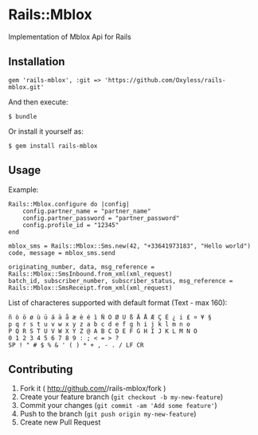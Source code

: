 # Rails::Mblox

Implementation of Mblox Api for Rails

## Installation

    gem 'rails-mblox', :git => 'https://github.com/Oxyless/rails-mblox.git'

And then execute:

    $ bundle

Or install it yourself as:

    $ gem install rails-mblox

## Usage

Example:

    Rails::Mblox.configure do |config|
        config.partner_name = "partner_name"
        config.partner_password = "partner_password"
        config.profile_id = "12345"
    end

    mblox_sms = Rails::Mblox::Sms.new(42, "+33641973183", "Hello world")
    code, message = mblox_sms.send

    originating_number, data, msg_reference = Rails::Mblox::SmsInbound.from_xml(xml_request)
    batch_id, subscriber_number, subscriber_status, msg_reference = Rails::Mblox::SmsReceipt.from_xml(xml_request)

List of characteres supported with default format (Text - max 160):

    ñ ò ö ø ù ü á ä å æ è é ì Ñ Ö Ø Ü ß Ä Å Æ Ç É ¿ i £ ¤ ¥ §
    p q r s t u v w x y z a b c d e f g h i j k l m n o
    P Q R S T U V W X Y Z @ A B C D E F G H I J K L M N O
    0 1 2 3 4 5 6 7 8 9 : ; < = > ?
    SP ! " # $ % & ' ( ) * + , - . / LF CR

## Contributing

1. Fork it ( http://github.com/<my-github-username>/rails-mblox/fork )
2. Create your feature branch (`git checkout -b my-new-feature`)
3. Commit your changes (`git commit -am 'Add some feature'`)
4. Push to the branch (`git push origin my-new-feature`)
5. Create new Pull Request
